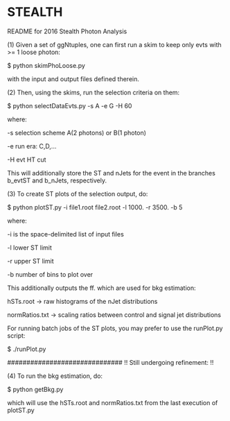 # STEALTH
README for 2016 Stealth Photon Analysis

(1) Given a set of ggNtuples, one can first run a skim to keep only evts with >= 1 loose photon:

$ python skimPhoLoose.py

with the input and output files defined therein.

(2) Then, using the skims, run the selection criteria on them:

$ python selectDataEvts.py -s A -e G -H 60

where:

  -s selection scheme A(2 photons) or B(1 photon)
  
  -e run era: C,D,...
  
  -H evt HT cut

This will additionally store the ST and nJets for the event in the branches b_evtST and b_nJets, respectively.

(3) To create ST plots of the selection output, do:

$ python plotST.py -i file1.root file2.root -l 1000. -r 3500. -b 5

where:

  -i is the space-delimited list of input files
  
  -l lower ST limit
  
  -r upper ST limit
  
  -b number of bins to plot over

This additionally outputs the ff. which are used for bkg estimation: 

hSTs.root -> raw histograms of the nJet distributions

normRatios.txt -> scaling ratios between control and signal jet distributions

For running batch jobs of the ST plots, you may prefer to use the runPlot.py script:

$ ./runPlot.py

##############################
!! Still undergoing refinement: !!

(4) To run the bkg estimation, do: 

$ python getBkg.py

which will use the hSTs.root and normRatios.txt from the last execution of plotST.py
